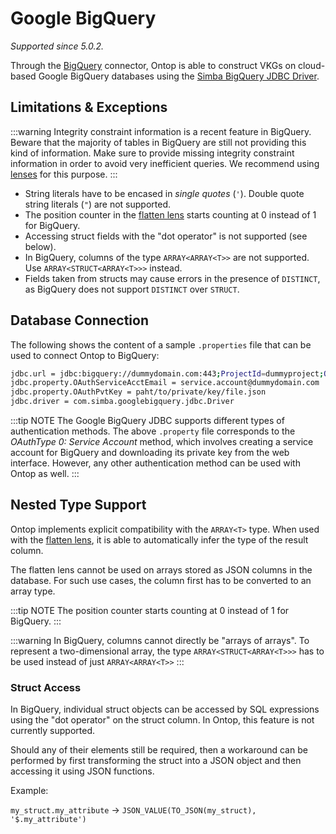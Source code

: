# Google BigQuery
*Supported since 5.0.2.*

Through the [BigQuery](https://cloud.google.com/bigquery) connector, Ontop is able to construct VKGs on cloud-based Google BigQuery databases using the [Simba BigQuery JDBC Driver](https://cloud.google.com/bigquery/docs/reference/odbc-jdbc-drivers).


## Limitations & Exceptions

:::warning
Integrity constraint information is a recent feature in BigQuery. Beware that the majority of tables in BigQuery are still not providing this kind of information. Make sure to provide missing integrity constraint information in order to avoid very inefficient queries. 
We recommend using [lenses](/guide/advanced/lenses) for this purpose.
:::

- String literals have to be encased in _single quotes_ (`'`). Double quote string literals (`"`) are not supported.
- The position counter in the [flatten lens](/guide/advanced/lenses#flattenlens) starts counting at 0 instead of 1 for BigQuery.
- Accessing struct fields with the "dot operator" is not supported (see below).
- In BigQuery, columns of the type `ARRAY<ARRAY<T>>` are not supported. Use `ARRAY<STRUCT<ARRAY<T>>>` instead.
- Fields taken from structs may cause errors in the presence of `DISTINCT`, as BigQuery does not support `DISTINCT` over `STRUCT`.

## Database Connection

The following shows the content of a sample `.properties` file that can be used to connect Ontop to BigQuery:

```bash
jdbc.url = jdbc:bigquery://dummydomain.com:443;ProjectId=dummyproject;OAuthType=0
jdbc.property.OAuthServiceAcctEmail = service.account@dummydomain.com
jdbc.property.OAuthPvtKey = paht/to/private/key/file.json
jdbc.driver = com.simba.googlebigquery.jdbc.Driver
```

:::tip NOTE
The Google BigQuery JDBC supports different types of authentication methods. The above `.property` file corresponds to the _OAuthType 0: Service Account_ method, which involves creating a service account for BigQuery and downloading its private key from the web interface. However, any other authentication method can be used with Ontop as well.
:::

## Nested Type Support

Ontop implements explicit compatibility with the `ARRAY<T>` type. When used with the [flatten lens](/guide/advanced/lenses#flattenlens), it is able to automatically infer the type of the result column.

The flatten lens cannot be used on arrays stored as JSON columns in the database. For such use cases, the column first has to be converted to an array type.

:::tip NOTE
The position counter starts counting at 0 instead of 1 for BigQuery.
:::

:::warning
In BigQuery, columns cannot directly be "arrays of arrays". To represent a two-dimensional array, the type `ARRAY<STRUCT<ARRAY<T>>>` has to be used instead of just `ARRAY<ARRAY<T>>`
:::

### Struct Access
 In BigQuery, individual struct objects can be accessed by SQL expressions using the "dot operator" on the struct column. In Ontop, this feature is not currently supported. 

Should any of their elements still be required, then a workaround can be performed by first transforming the struct into a JSON object and then accessing it using JSON functions. 

Example:

 `my_struct.my_attribute` $\rightarrow$ `JSON_VALUE(TO_JSON(my_struct), '$.my_attribute')`


